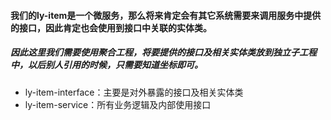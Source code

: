 #### 我们的ly-item是一个微服务，那么将来肯定会有其它系统需要来调用服务中提供的接口，因此肯定也会使用到接口中关联的实体类。
##### 因此这里我们需要使用聚合工程，将要提供的接口及相关实体类放到独立子工程中，以后别人引用的时候，只需要知道坐标即可。
* ly-item-interface：主要是对外暴露的接口及相关实体类 
* ly-item-service：所有业务逻辑及内部使用接口 